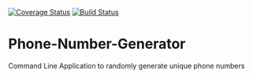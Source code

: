 [![Coverage Status](https://coveralls.io/repos/github/daisymacharia/Phone-Number-Generator/badge.svg?branch=master)](https://coveralls.io/github/daisymacharia/Phone-Number-Generator?branch=master)
[![Build Status](https://travis-ci.org/daisymacharia/Phone-Number-Generator.svg?branch=master)](https://travis-ci.org/daisymacharia/Phone-Number-Generator)
# Phone-Number-Generator
Command Line Application to randomly generate unique phone numbers
